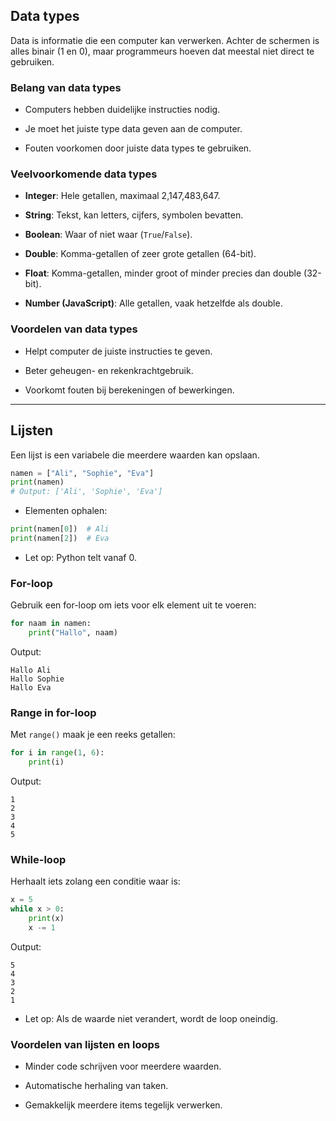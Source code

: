 ## Data types

Data is informatie die een computer kan verwerken. Achter de schermen is alles binair (1 en 0), maar programmeurs hoeven dat meestal niet direct te gebruiken.

### Belang van data types

- Computers hebben duidelijke instructies nodig.
    
- Je moet het juiste type data geven aan de computer.
    
- Fouten voorkomen door juiste data types te gebruiken.
    

### Veelvoorkomende data types

- **Integer**: Hele getallen, maximaal 2,147,483,647.
    
- **String**: Tekst, kan letters, cijfers, symbolen bevatten.
    
- **Boolean**: Waar of niet waar (`True`/`False`).
    
- **Double**: Komma-getallen of zeer grote getallen (64-bit).
    
- **Float**: Komma-getallen, minder groot of minder precies dan double (32-bit).
    
- **Number (JavaScript)**: Alle getallen, vaak hetzelfde als double.
    

### Voordelen van data types

- Helpt computer de juiste instructies te geven.
    
- Beter geheugen- en rekenkrachtgebruik.
    
- Voorkomt fouten bij berekeningen of bewerkingen.
    

---

## Lijsten

Een lijst is een variabele die meerdere waarden kan opslaan.

```python
namen = ["Ali", "Sophie", "Eva"]
print(namen)
# Output: ['Ali', 'Sophie', 'Eva']
```

- Elementen ophalen:
    

```python
print(namen[0])  # Ali
print(namen[2])  # Eva
```

- Let op: Python telt vanaf 0.
    

### For-loop

Gebruik een for-loop om iets voor elk element uit te voeren:

```python
for naam in namen:
    print("Hallo", naam)
```

Output:

```
Hallo Ali
Hallo Sophie
Hallo Eva
```

### Range in for-loop

Met `range()` maak je een reeks getallen:

```python
for i in range(1, 6):
    print(i)
```

Output:

```
1
2
3
4
5
```

### While-loop

Herhaalt iets zolang een conditie waar is:

```python
x = 5
while x > 0:
    print(x)
    x -= 1
```

Output:

```
5
4
3
2
1
```

- Let op: Als de waarde niet verandert, wordt de loop oneindig.
    

### Voordelen van lijsten en loops

- Minder code schrijven voor meerdere waarden.
    
- Automatische herhaling van taken.
    
- Gemakkelijk meerdere items tegelijk verwerken.